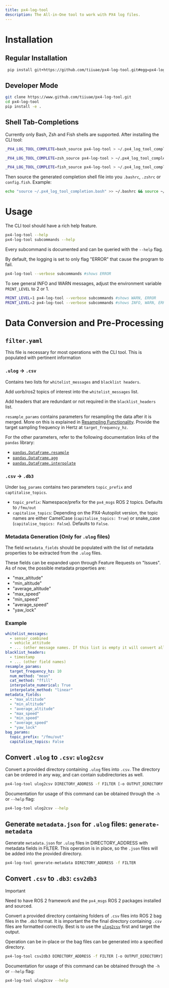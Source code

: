 ```yaml
---
title: px4-log-tool
description: The All-in-One tool to work with PX4 log files.
---
```


# Installation

## Regular Installation

```bash
 pip install git+https://github.com/tiiuae/px4-log-tool.git#egg=px4-log-tool
```

## Developer Mode

```bash
git clone https://www.github.com/tiiuae/px4-log-tool.git
cd px4-log-tool
pip install -e .
```

## Shell Tab-Completions

Currently only Bash, Zsh and Fish shells are supported. After installing the CLI tool:

```bash
_PX4_LOG_TOOL_COMPLETE=bash_source px4-log-tool > ~/.px4_log_tool_completion.bash
```
```bash
_PX4_LOG_TOOL_COMPLETE=zsh_source px4-log-tool > ~/.px4_log_tool_completion.zsh
```
```bash
_PX4_LOG_TOOL_COMPLETE=fish_source px4-log-tool > ~/.px4_log_tool_completion.fish
```

Then source the generated completion shell file into you `.bashrc`, `.zshrc` or `config.fish`. Example:

```bash
echo "source ~/.px4_log_tool_completion.bash" >> ~/.bashrc && source ~/.bashrc
```

# Usage

The CLI tool should have a rich help feature.

```bash
px4-log-tool --help
px4-log-tool subcommands --help
```

Every subcommand is documented and can be queried with the `--help` flag.

By default, the logging is set to only flag "ERROR" that cause the program to fail.

```bash
px4-log-tool --verbose subcommands #shows ERROR
```

To see general INFO and WARN messages, adjust the environment variable `PRINT_LEVEL` to 2 or 1.

```bash
PRINT_LEVEL=1 px4-log-tool --verbose subcommands #shows WARN, ERROR
PRINT_LEVEL=2 px4-log-tool --verbose subcommands #shows INFO, WARN, ERROR
```

# Data Conversion and Pre-Processing

## `filter.yaml`

This file is necessary for most operations with the CLI tool. This is populated with pertinent information 

### `.ulog` -> `.csv`

Contains two lists for `whitelist_messages` and `blacklist headers`.

Add uorb/ros2 topics of interest into the `whitelist_messages` list.

Add headers that are redundant or not required in the `blacklist_headers` list.

`resample_params` contains parameters for resampling the data after it is merged. More on this is explained in [Resampling Functionality](#resampling-functionality). Provide
the target sampling frequency in Hertz at `target_frequency_hz`.

For the other parameters, refer to the following documentation links of the `pandas` library:

* [`pandas.DataFrame.resample`](https://pandas.pydata.org/docs/reference/api/pandas.DataFrame.resample.html)
* [`pandas.DataFrame.agg`](https://pandas.pydata.org/docs/reference/api/pandas.DataFrame.agg.html)
* [`pandas.DataFrame.interpolate`](https://pandas.pydata.org/docs/reference/api/pandas.DataFrame.interpolate.html)

### `.csv` -> `.db3`

Under `bag_params` contains two parameters `topic_prefix` and `captitalise_topics`.
- `topic_prefix`: Namespace/prefix for the `px4_msgs` ROS 2 topics. Defaults to `/fmu/out`
- `capitalise_topics`: Depending on the PX4-Autopilot version, the topic names are either CamelCase (`capitalise_topics: True`) or snake_case (`capitalise_topics: False`). Defaults to `False`.

### Metadata Generation (Only for `.ulog` files)

The field `metadata_fields` should be populated with the list of metadata properties to be extracted from the `.ulog` files.

These fields can be expanded upon through Feature Requests on "Issues". As of now, the possible metadata properties are:
- "max_altitude"
- "min_altitude"
- "average_altitude"
- "max_speed"
- "min_speed"
- "average_speed"
- "yaw_lock"

### Example
```yaml
whitelist_messages:
  - sensor_combined
  - vehicle_attitude
  - ... (other message names. If this list is empty it will convert all messages)
blacklist_headers:
  - timestamp
  - ... (other field names)
resample_params:
  target_frequency_hz: 10
  num_method: "mean"
  cat_method: "ffill"
  interpolate_numerical: True
  interpolate_method: "linear"
metadata_fields:
  - "max_altitude"
  - "min_altitude"
  - "average_altitude"
  - "max_speed"
  - "min_speed"
  - "average_speed"
  - "yaw_lock"
bag_params:
  topic_prefix: "/fmu/out"
  capitalise_topics: False
```

## Convert `.ulog` to `.csv`: `ulog2csv`

Convert a provided directory containing `.ulog` files into `.csv`. The directory can be ordered in any way, and can contain subdirectories as well.

```bash
px4-log-tool ulog2csv DIRECTORY_ADDRESS -f FILTER [-o OUTPUT_DIRECTORY -m -r -c]
```

Documentation for usage of this command can be obtained through the `-h` or `--help` flag:

```bash
px4-log-tool ulog2csv --help
```

## Generate `metadata.json` for `.ulog` files: `generate-metadata`

Generate `metadata.json` for `.ulog` files in DIRECTORY_ADDRESS with metadata fields in FILTER. This operation is in place, so the `.json` files will be added into the provided directory.

```bash
px4-log-tool generate-metadata DIRECTORY_ADDRESS -f FILTER
```

## Convert `.csv` to `.db3`: `csv2db3`

> [!IMPORTANT]
> Need to have ROS 2 framework and the `px4_msgs` ROS 2 packages installed and sourced.

Convert a provided directory containing folders of `.csv` files into ROS 2 bag files in the `.db3` format. It is important the the final directory containing `.csv` files are formatted correctly. Best is to use the [`ulog2csv`](#convert-ulog-to-csv-ulog2csv) first and target the output.

Operation can be in-place or the bag files can be generated into a specified directory.

```bash
px4-log-tool csv2db3 DIRECTORY_ADDRESS -f FILTER [-o OUTPUT_DIRECTORY]
```

Documentation for usage of this command can be obtained through the `-h` or `--help` flag:

```bash
px4-log-tool ulog2csv --help
```

